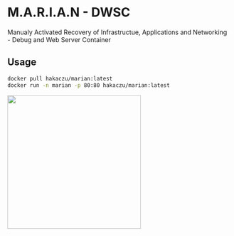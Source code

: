 # M.A.R.I.A.N - DWSC
Manualy Activated Recovery of Infrastructue, Applications and Networking - Debug and Web Server Container
## Usage
```bash
docker pull hakaczu/marian:latest
docker run -n marian -p 80:80 hakaczu/marian:latest
```
<img src="https://media.tenor.com/JhBmgYA4x-8AAAAd/star-wars-r2d2.gif" width=300px>
